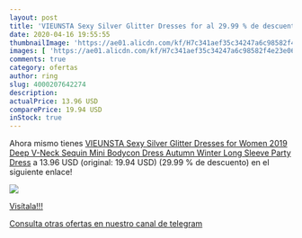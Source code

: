 ```yaml
---
layout: post
title: 'VIEUNSTA Sexy Silver Glitter Dresses for al 29.99 % de descuento'
date: 2020-04-16 19:55:55
thumbnailImage: 'https://ae01.alicdn.com/kf/H7c341aef35c34247a6c98582f4e23e06W/VIEUNSTA-Sexy-Silver-Glitter-Dresses-for-Women-2019-Deep-V-Neck-Sequin-Mini-Bodycon-Dress-Autumn.jpg_350x350._SL200_.jpg'
images: [ 'https://ae01.alicdn.com/kf/H7c341aef35c34247a6c98582f4e23e06W/VIEUNSTA-Sexy-Silver-Glitter-Dresses-for-Women-2019-Deep-V-Neck-Sequin-Mini-Bodycon-Dress-Autumn.jpg_350x350._SL200_.jpg' ]
comments: true
category: ofertas
author: ring
slug: 4000207642274
description:
actualPrice: 13.96 USD
comparePrice: 19.94 USD
inStock: true
---
```


Ahora mismo tienes [VIEUNSTA Sexy Silver Glitter Dresses for Women 2019 Deep V-Neck Sequin Mini Bodycon Dress Autumn Winter Long Sleeve Party Dress](https://www.amazon.com/dp/4000207642274/?tag=redken08-20) a 13.96 USD (original: 19.94 USD) (29.99 %  de descuento) en el siguiente enlace!

[![](https://ae01.alicdn.com/kf/H7c341aef35c34247a6c98582f4e23e06W/VIEUNSTA-Sexy-Silver-Glitter-Dresses-for-Women-2019-Deep-V-Neck-Sequin-Mini-Bodycon-Dress-Autumn.jpg_350x350._SL200_.jpg)](https://www.amazon.com/dp/4000207642274/?tag=redken08-20)

[Visítala!!!](https://www.amazon.com/dp/4000207642274/?tag=redken08-20)

[Consulta otras ofertas en nuestro canal de telegram](https://t.me/s/ofertas25)

